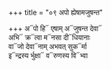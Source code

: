 +++
title = "०९ अपो ह्येषामजुषन्त"

+++
अ᳓पो हि᳓ एषाम् अ᳓जुषन्त देवा᳓  
अभि᳓ क्र᳓त्वा म᳓नसा दी᳓धियानाः  
वा᳓जो देवा᳓नाम् अभवत् सुक᳓र्मा  
इ᳓न्द्रस्य र्भुक्षा᳓ व᳓रुणस्य वि᳓भ्वा